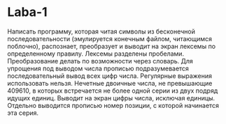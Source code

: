 # Laba-1
Написать программу, которая читая символы из бесконечной последовательности (эмулируется конечным файлом, читающимся поблочно), распознает, преобразует и выводит на экран лексемы по определенному правилу.
Лексемы разделены пробелами. Преобразование делать по возможности через словарь. Для упрощения под выводом числа прописью подразумевается последовательный вывод всех цифр числа. Регулярные выражения использовать нельзя.
Нечетные двоичные числа, не превышающие 409610, в которых встречается не более одной серии из двух подряд идущих единиц. 
Выводит на экран цифры числа, исключая единицы. Отдельно выводится прописью номер позиции, с которой начинается эта серия.
